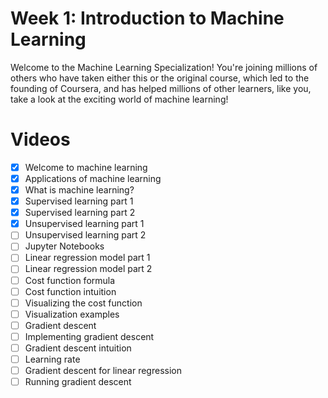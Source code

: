 # Week 1: Introduction to Machine Learning

Welcome to the Machine Learning Specialization! You're joining millions of others who have taken either this or the original course, which led to the founding of Coursera, and has helped millions of other learners, like you, take a look at the exciting world of machine learning!

# Videos
  - [x] Welcome to machine learning
  - [x] Applications of machine learning
  - [x] What is machine learning?
  - [x] Supervised learning part 1
  - [x] Supervised learning part 2
  - [x] Unsupervised learning part 1
  - [ ] Unsupervised learning part 2
  - [ ] Jupyter Notebooks
  - [ ] Linear regression model part 1
  - [ ] Linear regression model part 2
  - [ ] Cost function formula
  - [ ] Cost function intuition
  - [ ] Visualizing the cost function
  - [ ] Visualization examples
  - [ ] Gradient descent
  - [ ] Implementing gradient descent
  - [ ] Gradient descent intuition
  - [ ] Learning rate
  - [ ] Gradient descent for linear regression
  - [ ] Running gradient descent